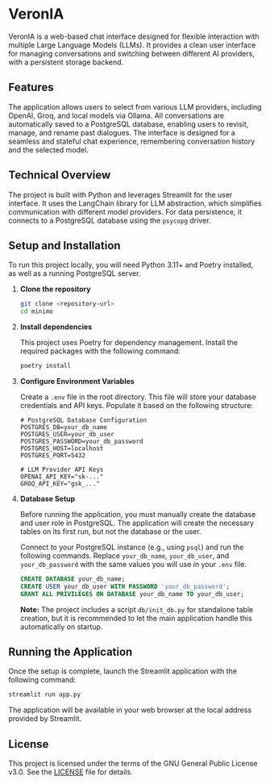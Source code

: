 # VeronIA

VeronIA is a web-based chat interface designed for flexible interaction with multiple Large Language Models (LLMs). It provides a clean user interface for managing conversations and switching between different AI providers, with a persistent storage backend.

## Features

The application allows users to select from various LLM providers, including OpenAI, Groq, and local models via Ollama. All conversations are automatically saved to a PostgreSQL database, enabling users to revisit, manage, and rename past dialogues. The interface is designed for a seamless and stateful chat experience, remembering conversation history and the selected model.

## Technical Overview

The project is built with Python and leverages Streamlit for the user interface. It uses the LangChain library for LLM abstraction, which simplifies communication with different model providers. For data persistence, it connects to a PostgreSQL database using the `psycopg` driver.

## Setup and Installation

To run this project locally, you will need Python 3.11+ and Poetry installed, as well as a running PostgreSQL server.

1.  **Clone the repository**

    ```bash
    git clone <repository-url>
    cd minimo
    ```

2.  **Install dependencies**

    This project uses Poetry for dependency management. Install the required packages with the following command:

    ```bash
    poetry install
    ```

3.  **Configure Environment Variables**

    Create a `.env` file in the root directory. This file will store your database credentials and API keys. Populate it based on the following structure:

    ```
    # PostgreSQL Database Configuration
    POSTGRES_DB=your_db_name
    POSTGRES_USER=your_db_user
    POSTGRES_PASSWORD=your_db_password
    POSTGRES_HOST=localhost
    POSTGRES_PORT=5432

    # LLM Provider API Keys
    OPENAI_API_KEY="sk-..."
    GROQ_API_KEY="gsk_..."
    ```

4.  **Database Setup**

    Before running the application, you must manually create the database and user role in PostgreSQL. The application will create the necessary tables on its first run, but not the database or the user.

    Connect to your PostgreSQL instance (e.g., using `psql`) and run the following commands. Replace `your_db_name`, `your_db_user`, and `your_db_password` with the same values you will use in your `.env` file.

    ```sql
    CREATE DATABASE your_db_name;
    CREATE USER your_db_user WITH PASSWORD 'your_db_password';
    GRANT ALL PRIVILEGES ON DATABASE your_db_name TO your_db_user;
    ```

    **Note:** The project includes a script `db/init_db.py` for standalone table creation, but it is recommended to let the main application handle this automatically on startup.

## Running the Application

Once the setup is complete, launch the Streamlit application with the following command:

```bash
streamlit run app.py
```

The application will be available in your web browser at the local address provided by Streamlit.

## License

This project is licensed under the terms of the GNU General Public License v3.0.
See the [LICENSE](LICENSE) file for details.
